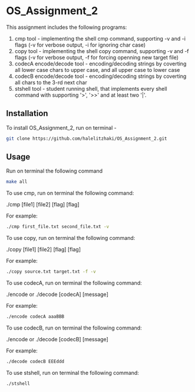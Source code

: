 # OS_Assignment_2

This assignment includes the following programs:
1. cmp tool - implementing the shell cmp command, supporting -v and -i flags (-v for verbose output, -i for ignoring char case)
2. copy tool - implementing the shell copy command, supporting -v and -f flags (-v for verbose output, -f for forcing openning new target file)
3. codecA encode/decode tool - encoding/decoding strings by coverting all lower case chars to upper case, and all upper case to lower case
4. codecB encode/decode tool - encoding/decoding strings by coverting all chars to the 3-rd next char
5. stshell tool - student running shell, that implements every shell command with supporting '>', '>>' and at least two '|'.

## Installation

To install OS_Assignment_2, run on terminal - 
```bash
git clone https://github.com/halelitzhaki/OS_Assignment_2.git
```

## Usage

Run on terminal the following command
```bash
make all
```

To use cmp, run on terminal the following command:

./cmp [file1] [file2] [flag] [flag]

For example:
```bash
./cmp first_file.txt second_file.txt -v
```


To use copy, run on terminal the following command:

./copy [file1] [file2] [flag] [flag]

For example:
```bash
./copy source.txt target.txt -f -v
```


To use codecA, run on terminal the following command:

./encode or ./decode [codecA] [message]

For example:
```bash
./encode codecA aaaBBB
```


To use codecB, run on terminal the following command:

./encode or ./decode [codecB] [message]

For example:
```bash
./decode codecB EEEddd
```


To use stshell, run on terminal the following command:
```bash
./stshell
```
